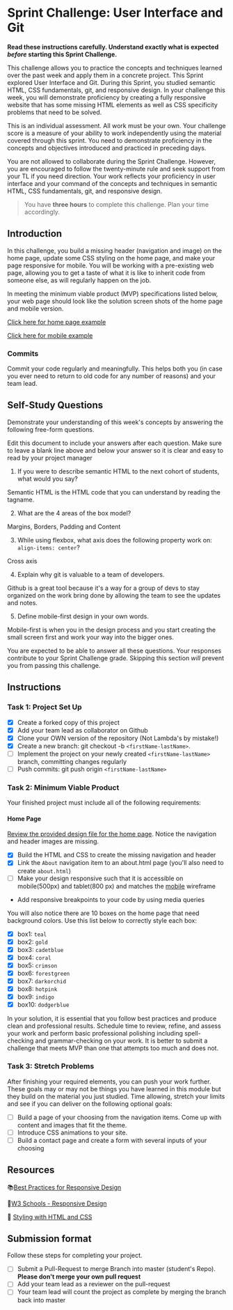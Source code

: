 # Sprint Challenge: User Interface and Git

**Read these instructions carefully. Understand exactly what is expected
_before_ starting this Sprint Challenge.**

This challenge allows you to practice the concepts and techniques learned over
the past week and apply them in a concrete project. This Sprint explored User
Interface and Git. During this Sprint, you studied semantic HTML, CSS
fundamentals, git, and responsive design. In your challenge this week, you will
demonstrate proficiency by creating a fully responsive website that has some
missing HTML elements as well as CSS specificity problems that need to be
solved.

This is an individual assessment. All work must be your own. Your challenge
score is a measure of your ability to work independently using the material
covered through this sprint. You need to demonstrate proficiency in the concepts
and objectives introduced and practiced in preceding days.

You are not allowed to collaborate during the Sprint Challenge. However, you are
encouraged to follow the twenty-minute rule and seek support from your TL if you
need direction. Your work reflects your proficiency in user interface and your
command of the concepts and techniques in semantic HTML, CSS fundamentals, git,
and responsive design.

> You have **three hours** to complete this challenge. Plan your time
> accordingly.

## Introduction

In this challenge, you build a missing header (navigation and image) on the home
page, update some CSS styling on the home page, and make your page responsive
for mobile. You will be working with a pre-existing web page, allowing you to
get a taste of what it is like to inherit code from someone else, as will
regularly happen on the job.

In meeting the minimum viable product (MVP) specifications listed below, your
web page should look like the solution screen shots of the home page and mobile
version.

[Click here for home page example](https://tk-assets.lambdaschool.com/39a49225-8ac9-43da-aa90-514fd60ae99a_sprint-challenge-ui-home-example.png)

[Click here for mobile example](https://tk-assets.lambdaschool.com/fbe7ebfc-a4c2-4a32-8929-bbd41fbc4f67_ScreenShot2020-03-25at11.03.41AM.png)

### Commits

Commit your code regularly and meaningfully. This helps both you (in case you
ever need to return to old code for any number of reasons) and your team lead.

## Self-Study Questions

Demonstrate your understanding of this week's concepts by answering the
following free-form questions.

Edit this document to include your answers after each question. Make sure to
leave a blank line above and below your answer so it is clear and easy to read
by your project manager

1. If you were to describe semantic HTML to the next cohort of students, what
   would you say?

Semantic HTML is the HTML code that you can understand by reading the tagname.

2. What are the 4 areas of the box model?

Margins, Borders, Padding and Content

3. While using flexbox, what axis does the following property work on:
   `align-items: center`?

Cross axis

4. Explain why git is valuable to a team of developers.

Github is a great tool because it's a way for a group of devs to stay organized
on the work bring done by allowing the team to see the updates and notes.

5. Define mobile-first design in your own words.

Mobile-first is when you in the design process and you start creating the small
screen first and work your way into the bigger ones.

You are expected to be able to answer all these questions. Your responses
contribute to your Sprint Challenge grade. Skipping this section _will_ prevent
you from passing this challenge.

## Instructions

### Task 1: Project Set Up

- [x] Create a forked copy of this project
- [x] Add your team lead as collaborator on Github
- [x] Clone your OWN version of the repository (Not Lambda's by mistake!)
- [x] Create a new branch: git checkout -b `<firstName-lastName>`.
- [ ] Implement the project on your newly created `<firstName-lastName>` branch,
      committing changes regularly
- [ ] Push commits: git push origin `<firstName-lastName>`

### Task 2: Minimum Viable Product

Your finished project must include all of the following requirements:

#### Home Page

[Review the provided design file for the home page](https://tk-assets.lambdaschool.com/fbe7ebfc-a4c2-4a32-8929-bbd41fbc4f67_ScreenShot2020-03-25at11.03.41AM.png).
Notice the navigation and header images are missing.

- [x] Build the HTML and CSS to create the missing navigation and header
- [x] Link the `About` navigation item to an about.html page (you'll also need
      to create `about.html`)
- [ ] Make your design responsive such that it is accessible on mobile(500px)
      and tablet(800 px) and matches the [mobile](design/mobile.png) wireframe
- Add responsive breakpoints to your code by using media queries

You will also notice there are 10 boxes on the home page that need background
colors. Use this list below to correctly style each box:

- [x] box1: `teal`
- [x] box2: `gold`
- [x] box3: `cadetblue`
- [x] box4: `coral`
- [x] box5: `crimson`
- [x] box6: `forestgreen`
- [x] box7: `darkorchid`
- [x] box8: `hotpink`
- [x] box9: `indigo`
- [x] box10: `dodgerblue`

In your solution, it is essential that you follow best practices and produce
clean and professional results. Schedule time to review, refine, and assess your
work and perform basic professional polishing including spell-checking and
grammar-checking on your work. It is better to submit a challenge that meets MVP
than one that attempts too much and does not.

### Task 3: Stretch Problems

After finishing your required elements, you can push your work further. These
goals may or may not be things you have learned in this module but they build on
the material you just studied. Time allowing, stretch your limits and see if you
can deliver on the following optional goals:

- [ ] Build a page of your choosing from the navigation items. Come up with
      content and images that fit the theme.
- [ ] Introduce CSS animations to your site.
- [ ] Build a contact page and create a form with several inputs of your
      choosing

## Resources

📚[Best Practices for Responsive Design](https://www.browserstack.com/guide/responsive-design-breakpoints)

🤝[W3 Schools - Responsive Design](https://www.w3schools.com/html/html_responsive.asp)

👀 [Styling with HTML and CSS](https://www.w3schools.com/html/html_css.asp)

## Submission format

Follow these steps for completing your project.

- [ ] Submit a Pull-Request to merge <firstName-lastName> Branch into master
      (student's Repo). **Please don't merge your own pull request**
- [ ] Add your team lead as a reviewer on the pull-request
- [ ] Your team lead will count the project as complete by merging the branch
      back into master

